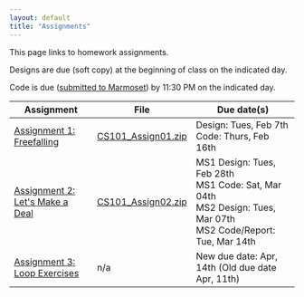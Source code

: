 ```yaml
---
layout: default
title: "Assignments"
---
```


This page links to homework assignments.

Designs are due (soft copy) at the beginning of class on the indicated day.

Code is due (<a href="../submitting.html">submitted to Marmoset</a>) by 11:30 PM on the indicated day.

Assignment | File | Due date(s)
---------- | ---- | -----------
[Assignment 1: Freefalling](assign01.html) | [CS101\_Assign01.zip](CS101_Assign01.zip) | Design: Tues, Feb 7th<br>Code: Thurs, Feb 16th
[Assignment 2: Let's Make a Deal](assign02.html) | [CS101\_Assign02.zip](CS101_Assign02.zip) | MS1 Design: Tues, Feb 28th<br>MS1 Code: Sat, Mar 04th<br>MS2 Design: Tues, Mar 07th<br>MS2 Code/Report: Tue, Mar 14th
[Assignment 3: Loop Exercises](assign03.html) | n/a | New due date: Apr, 14th (Old due date Apr, 11th)

<!--


[Assignment 4: Tipping Dominoes](assign04.html) | [CS101\_Assign04.zip](CS101_Assign04.zip) | Design: Thurs, Apr 14th<br>Code: Thurs, Apr 21st
[Assignment 6: Chomp! Chomp! Chomp!](assign06.html) | [CS101\_Assign06.zip](CS101_Assign06.zip) | MS1 Code: Monday, May 02nd<br>MS2 Code: Sun, May 8th
-->

<!-- [Assignment 5: Snake](assign05.html) | [CS101\_Assign05.zip](CS101_Assign05.zip) | Design: Thurs, Apr 22nd<br>Code: Thurs, Apr 29th -->

<!-- vim:set wrap: ­-->
<!-- vim:set linebreak: -->
<!-- vim:set nolist: -->
